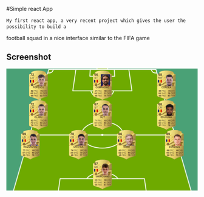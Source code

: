 #Simple react App

    My first react app, a very recent project which gives the user the possibility to build a

football squad in a nice interface similar to the FIFA game

## Screenshot

![screenshot](./public/screenshots/Screenshot1.png)
